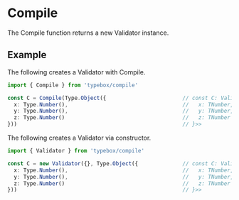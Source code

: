 # Compile

The Compile function returns a new Validator instance.

## Example

The following creates a Validator with Compile.

```typescript
import { Compile } from 'typebox/compile'

const C = Compile(Type.Object({                        // const C: Validator<{}, TObject<{
  x: Type.Number(),                                    //   x: TNumber,
  y: Type.Number(),                                    //   y: TNumber,
  z: Type.Number()                                     //   z: TNumber
}))                                                    // }>>
```

The following creates a Validator via constructor.

```typescript
import { Validator } from 'typebox/compile'

const C = new Validator({}, Type.Object({              // const C: Validator<{}, TObject<{
  x: Type.Number(),                                    //   x: TNumber,
  y: Type.Number(),                                    //   y: TNumber,
  z: Type.Number()                                     //   z: TNumber
}))                                                    // }>>
```